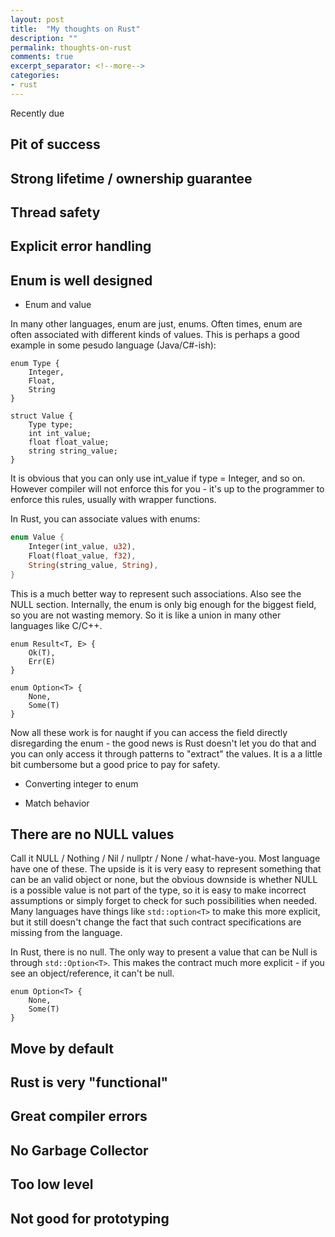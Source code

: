 ```yaml
---
layout: post
title:  "My thoughts on Rust"
description: ""
permalink: thoughts-on-rust 
comments: true
excerpt_separator: <!--more-->
categories:
- rust
---
```


Recently due 

## Pit of success

## Strong lifetime / ownership guarantee

## Thread safety

## Explicit error handling

## Enum is well designed

* Enum and value

In many other languages, enum are just, enums. Often times, enum are often associated with different kinds of values. This is perhaps a good example in some pesudo language (Java/C#-ish):

```
enum Type {
    Integer,
    Float,
    String
}

struct Value {
    Type type;
    int int_value;
    float float_value;
    string string_value;
}
```

It is obvious that you can only use int_value if type = Integer, and so on. However compiler will not enforce this for you - it's up to the programmer to enforce this rules, usually with wrapper functions.

In Rust, you can associate values with enums:

```rust
enum Value {
    Integer(int_value, u32),
    Float(float_value, f32),
    String(string_value, String),
}
```

This is a much better way to represent such associations. Also see the NULL section. Internally, the enum is only big enough for the biggest field, so you are not wasting memory. So it is like a union in many other languages like C/C++.

```
enum Result<T, E> {
    Ok(T),
    Err(E)
}
```

```
enum Option<T> {
    None,
    Some(T)
}
```

Now all these work is for naught if you can access the field directly disregarding the enum - the good news is Rust doesn't let you do that and you can only access it through patterns to "extract" the values. It is a a little bit cumbersome but a good price to pay for safety.

* Converting integer to enum

* Match behavior

## There are no NULL values

Call it NULL / Nothing / Nil / nullptr / None / what-have-you. Most language have one of these. The upside is it is very easy to represent something that can be an valid object or none, but the obvious downside is whether NULL is a possible value is not part of the type, so it is easy to make incorrect assumptions or simply forget to check for such possibilities when needed. Many languages have things like `std::option<T>` to make this more explicit, but it still doesn't change the fact that such contract specifications are missing from the language. 

In Rust, there is no null. The only way to present a value that can be Null is through `std::Option<T>`. This makes the contract much more explicit - if you see an object/reference, it can't be null. 

```
enum Option<T> {
    None,
    Some(T)
}
```

## Move by default

## Rust is very "functional"

## Great compiler errors


## No Garbage Collector

## Too low level

## Not good for prototyping



